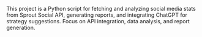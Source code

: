 <!-- Use this file to provide workspace-specific custom instructions to Copilot. For more details, visit https://code.visualstudio.com/docs/copilot/copilot-customization#_use-a-githubcopilotinstructionsmd-file -->

This project is a Python script for fetching and analyzing social media stats from Sprout Social API, generating reports, and integrating ChatGPT for strategy suggestions. Focus on API integration, data analysis, and report generation.
